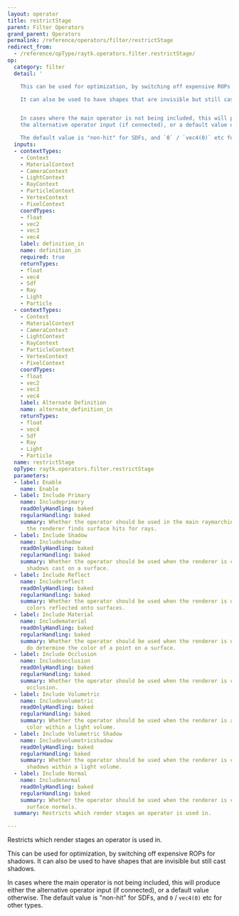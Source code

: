 ```yaml
---
layout: operator
title: restrictStage
parent: Filter Operators
grand_parent: Operators
permalink: /reference/operators/filter/restrictStage
redirect_from:
  - /reference/opType/raytk.operators.filter.restrictStage/
op:
  category: filter
  detail: '

    This can be used for optimization, by switching off expensive ROPs for shadows.

    It can also be used to have shapes that are invisible but still cast shadows.


    In cases where the main operator is not being included, this will produce either
    the alternative operator input (if connected), or a default value otherwise.

    The default value is "non-hit" for SDFs, and `0` / `vec4(0)` etc for other types.'
  inputs:
  - contextTypes:
    - Context
    - MaterialContext
    - CameraContext
    - LightContext
    - RayContext
    - ParticleContext
    - VertexContext
    - PixelContext
    coordTypes:
    - float
    - vec2
    - vec3
    - vec4
    label: definition_in
    name: definition_in
    required: true
    returnTypes:
    - float
    - vec4
    - Sdf
    - Ray
    - Light
    - Particle
  - contextTypes:
    - Context
    - MaterialContext
    - CameraContext
    - LightContext
    - RayContext
    - ParticleContext
    - VertexContext
    - PixelContext
    coordTypes:
    - float
    - vec2
    - vec3
    - vec4
    label: Alternate Definition
    name: alternate_definition_in
    returnTypes:
    - float
    - vec4
    - Sdf
    - Ray
    - Light
    - Particle
  name: restrictStage
  opType: raytk.operators.filter.restrictStage
  parameters:
  - label: Enable
    name: Enable
  - label: Include Primary
    name: Includeprimary
    readOnlyHandling: baked
    regularHandling: baked
    summary: Whether the operator should be used in the main raymarching stage where
      the renderer finds surface hits for rays.
  - label: Include Shadow
    name: Includeshadow
    readOnlyHandling: baked
    regularHandling: baked
    summary: Whether the operator should be used when the renderer is checking for
      shadows cast on a surface.
  - label: Include Reflect
    name: Includereflect
    readOnlyHandling: baked
    regularHandling: baked
    summary: Whether the operator should be used when the renderer is determining
      colors reflected onto surfaces.
  - label: Include Material
    name: Includematerial
    readOnlyHandling: baked
    regularHandling: baked
    summary: Whether the operator should be used when the renderer is using a material
      do determine the color of a point on a surface.
  - label: Include Occlusion
    name: Includeocclusion
    readOnlyHandling: baked
    regularHandling: baked
    summary: Whether the operator should be used when the renderer is computing ambient
      occlusion.
  - label: Include Volumetric
    name: Includevolumetric
    readOnlyHandling: baked
    regularHandling: baked
    summary: Whether the operator should be used when the renderer is accumulating
      color within a light volume.
  - label: Include Volumetric Shadow
    name: Includevolumetricshadow
    readOnlyHandling: baked
    regularHandling: baked
    summary: Whether the operator should be used when the renderer is checking for
      shadows within a light volume.
  - label: Include Normal
    name: Includenormal
    readOnlyHandling: baked
    regularHandling: baked
    summary: Whether the operator should be used when the renderer is calculating
      surface normals.
  summary: Restricts which render stages an operator is used in.

---
```



Restricts which render stages an operator is used in.


This can be used for optimization, by switching off expensive ROPs for shadows.
It can also be used to have shapes that are invisible but still cast shadows.

In cases where the main operator is not being included, this will produce either the alternative operator input (if connected), or a default value otherwise.
The default value is "non-hit" for SDFs, and `0` / `vec4(0)` etc for other types.